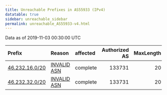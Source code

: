 ```yaml
---
title: Unreachable Prefixes in AS55933 (IPv4)
datatable: true
sidebar: unreachable_sidebar
permalink: unreachable_AS55933-v4.html
---
```


Data as of 2019-11-03 00:30:00 UTC


<div class="datatable-begin"></div>

| Prefix                                                 | Reason                                                                                                | affected   |   Authorized AS |   MaxLength | Anchor                                         |   unreachable /24s |
|:-------------------------------------------------------|:------------------------------------------------------------------------------------------------------|:-----------|----------------:|------------:|:-----------------------------------------------|-------------------:|
| [46.232.16.0/20](https://stat.ripe.net/46.232.16.0/20) | [INVALID ASN](https://rpki-validator.ripe.net/announcement-preview?asn=AS55933&prefix=46.232.16.0/20) | complete   |          133731 |          20 | [RIPE](unreachable_RIPE_NCC_RPKI_Root-v4.html) |                 16 |
| [46.232.32.0/20](https://stat.ripe.net/46.232.32.0/20) | [INVALID ASN](https://rpki-validator.ripe.net/announcement-preview?asn=AS55933&prefix=46.232.32.0/20) | complete   |          133731 |          20 | [RIPE](unreachable_RIPE_NCC_RPKI_Root-v4.html) |                 16 |

<div class="datatable-end"></div>